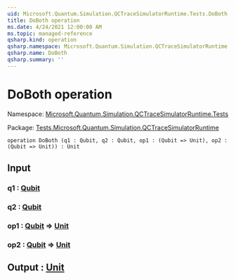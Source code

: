 ```yaml
---
uid: Microsoft.Quantum.Simulation.QCTraceSimulatorRuntime.Tests.DoBoth
title: DoBoth operation
ms.date: 4/24/2021 12:00:00 AM
ms.topic: managed-reference
qsharp.kind: operation
qsharp.namespace: Microsoft.Quantum.Simulation.QCTraceSimulatorRuntime.Tests
qsharp.name: DoBoth
qsharp.summary: ''
---
```


# DoBoth operation

Namespace: [Microsoft.Quantum.Simulation.QCTraceSimulatorRuntime.Tests](xref:Microsoft.Quantum.Simulation.QCTraceSimulatorRuntime.Tests)

Package: [Tests.Microsoft.Quantum.Simulation.QCTraceSimulatorRuntime](https://nuget.org/packages/Tests.Microsoft.Quantum.Simulation.QCTraceSimulatorRuntime)




```qsharp
operation DoBoth (q1 : Qubit, q2 : Qubit, op1 : (Qubit => Unit), op2 : (Qubit => Unit)) : Unit
```


## Input

### q1 : [Qubit](xref:microsoft.quantum.qsharp.valueliterals#qubit-literals)




### q2 : [Qubit](xref:microsoft.quantum.qsharp.valueliterals#qubit-literals)




### op1 : [Qubit](xref:microsoft.quantum.qsharp.valueliterals#qubit-literals) => [Unit](xref:microsoft.quantum.qsharp.valueliterals#unit-literal) 




### op2 : [Qubit](xref:microsoft.quantum.qsharp.valueliterals#qubit-literals) => [Unit](xref:microsoft.quantum.qsharp.valueliterals#unit-literal) 





## Output : [Unit](xref:microsoft.quantum.qsharp.valueliterals#unit-literal)

